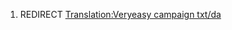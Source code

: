 1.  REDIRECT [Translation:Veryeasy campaign
    txt/da](Translation:Veryeasy_campaign_txt/da "wikilink")